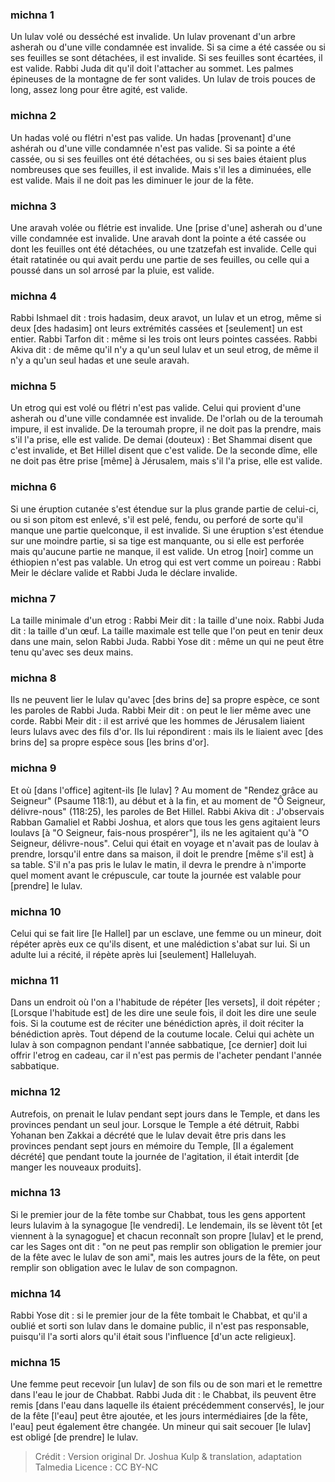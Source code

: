 
### michna 1
Un lulav volé ou desséché est invalide. Un lulav provenant d'un arbre asherah ou d'une ville condamnée est invalide. Si sa cime a été cassée ou si ses feuilles se sont détachées, il est invalide. Si ses feuilles sont écartées, il est valide. Rabbi Juda dit qu'il doit l'attacher au sommet. Les palmes épineuses de la montagne de fer sont valides. Un lulav de trois pouces de long, assez long pour être agité, est valide.

### michna 2
Un hadas volé ou flétri n'est pas valide. Un hadas [provenant] d'une ashérah ou d'une ville condamnée n'est pas valide. Si sa pointe a été cassée, ou si ses feuilles ont été détachées, ou si ses baies étaient plus nombreuses que ses feuilles, il est invalide. Mais s'il les a diminuées, elle est valide. Mais il ne doit pas les diminuer le jour de la fête.

### michna 3
Une aravah volée ou flétrie est invalide. Une [prise d'une] asherah ou d'une ville condamnée est invalide. Une aravah dont la pointe a été cassée ou dont les feuilles ont été détachées, ou une tzatzefah est invalide. Celle qui était ratatinée ou qui avait perdu une partie de ses feuilles, ou celle qui a poussé dans un sol arrosé par la pluie, est valide.

### michna 4
Rabbi Ishmael dit : trois hadasim, deux aravot, un lulav et un etrog, même si deux [des hadasim] ont leurs extrémités cassées et [seulement] un est entier. Rabbi Tarfon dit : même si les trois ont leurs pointes cassées. Rabbi Akiva dit : de même qu'il n'y a qu'un seul lulav et un seul etrog, de même il n'y a qu'un seul hadas et une seule aravah.

### michna 5
Un etrog qui est volé ou flétri n'est pas valide. Celui qui provient d'une asherah ou d'une ville condamnée est invalide. De l'orlah ou de la teroumah impure, il est invalide. De la teroumah propre, il ne doit pas la prendre, mais s'il l'a prise, elle est valide. De demai (douteux) : Bet Shammai disent que c'est invalide, et Bet Hillel disent que c'est valide. De la seconde dîme, elle ne doit pas être prise [même] à Jérusalem, mais s'il l'a prise, elle est valide.

### michna 6
Si une éruption cutanée s'est étendue sur la plus grande partie de celui-ci, ou si son pitom est enlevé, s'il est pelé, fendu, ou perforé de sorte qu'il manque une partie quelconque, il est invalide. Si une éruption s'est étendue sur une moindre partie, si sa tige est manquante, ou si elle est perforée mais qu'aucune partie ne manque, il est valide. Un etrog [noir] comme un éthiopien n'est pas valable. Un etrog qui est vert comme un poireau : Rabbi Meir le déclare valide et Rabbi Juda le déclare invalide.

### michna 7
La taille minimale d'un etrog : Rabbi Meir dit : la taille d'une noix. Rabbi Juda dit : la taille d'un œuf. La taille maximale est telle que l'on peut en tenir deux dans une main, selon Rabbi Juda. Rabbi Yose dit : même un qui ne peut être tenu qu'avec ses deux mains.

### michna 8
Ils ne peuvent lier le lulav qu'avec [des brins de] sa propre espèce, ce sont les paroles de Rabbi Juda. Rabbi Meir dit : on peut le lier même avec une corde. Rabbi Meir dit : il est arrivé que les hommes de Jérusalem liaient leurs lulavs avec des fils d'or. Ils lui répondirent : mais ils le liaient avec [des brins de] sa propre espèce sous [les brins d'or].

### michna 9
Et où [dans l'office] agitent-ils [le lulav] ? Au moment de "Rendez grâce au Seigneur" (Psaume 118:1), au début et à la fin, et au moment de "Ô Seigneur, délivre-nous" (118:25), les paroles de Bet Hillel. Rabbi Akiva dit : J'observais Rabban Gamaliel et Rabbi Joshua, et alors que tous les gens agitaient leurs loulavs [à "O Seigneur, fais-nous prospérer"], ils ne les agitaient qu'à "O Seigneur, délivre-nous". Celui qui était en voyage et n'avait pas de loulav à prendre, lorsqu'il entre dans sa maison, il doit le prendre [même s'il est] à sa table. S'il n'a pas pris le lulav le matin, il devra le prendre à n'importe quel moment avant le crépuscule, car toute la journée est valable pour [prendre] le lulav.

### michna 10
Celui qui se fait lire [le Hallel] par un esclave, une femme ou un mineur, doit répéter après eux ce qu'ils disent, et une malédiction s'abat sur lui. Si un adulte lui a récité, il répète après lui [seulement] Halleluyah.

### michna 11
Dans un endroit où l'on a l'habitude de répéter [les versets], il doit répéter ; [Lorsque l'habitude est] de les dire une seule fois, il doit les dire une seule fois. Si la coutume est de réciter une bénédiction après, il doit réciter la bénédiction après. Tout dépend de la coutume locale. Celui qui achète un lulav à son compagnon pendant l'année sabbatique, [ce dernier] doit lui offrir l'etrog en cadeau, car il n'est pas permis de l'acheter pendant l'année sabbatique.

### michna 12
Autrefois, on prenait le lulav pendant sept jours dans le Temple, et dans les provinces pendant un seul jour. Lorsque le Temple a été détruit, Rabbi Yohanan ben Zakkai a décrété que le lulav devait être pris dans les provinces pendant sept jours en mémoire du Temple, [Il a également décrété] que pendant toute la journée de l'agitation, il était interdit [de manger les nouveaux produits].

### michna 13
Si le premier jour de la fête tombe sur Chabbat, tous les gens apportent leurs lulavim à la synagogue [le vendredi]. Le lendemain, ils se lèvent tôt [et viennent à la synagogue] et chacun reconnaît son propre [lulav] et le prend, car les Sages ont dit : "on ne peut pas remplir son obligation le premier jour de la fête avec le lulav de son ami", mais les autres jours de la fête, on peut remplir son obligation avec le lulav de son compagnon.

### michna 14
Rabbi Yose dit : si le premier jour de la fête tombait le Chabbat, et qu'il a oublié et sorti son lulav dans le domaine public, il n'est pas responsable, puisqu'il l'a sorti alors qu'il était sous l'influence [d'un acte religieux].

### michna 15
Une femme peut recevoir [un lulav] de son fils ou de son mari et le remettre dans l'eau le jour de Chabbat. Rabbi Juda dit : le Chabbat, ils peuvent être remis [dans l'eau dans laquelle ils étaient précédemment conservés], le jour de la fête [l'eau] peut être ajoutée, et les jours intermédiaires [de la fête, l'eau] peut également être changée. Un mineur qui sait secouer [le lulav] est obligé [de prendre] le lulav.

>Crédit : Version original Dr. Joshua Kulp & translation, adaptation Talmedia
>Licence : CC BY-NC